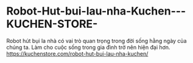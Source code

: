 # Robot-Hut-bui-lau-nha-Kuchen---KUCHEN-STORE-
Robot hút bụi la nhà có vai trò quan trọng trong đời sống hằng ngày của chúng ta. Làm cho cuộc sống trong gia đình trở nên hiện đại hơn.
https://kuchenstore.com/robot-hut-bui-lau-nha-kuchen/
